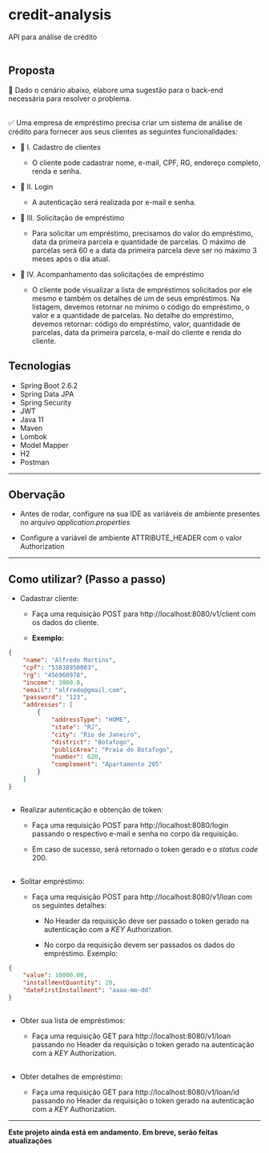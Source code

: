 # credit-analysis
API para análise de crédito
<br/><br/>

## **Proposta**

💎 Dado o cenário abaixo, elabore uma sugestão para o back-end necessária para resolver o problema.
<br/><br/>

✅ Uma empresa de empréstimo precisa criar um sistema de análise de crédito para fornecer aos seus clientes as seguintes funcionalidades:

- 🔺 I. Cadastro de clientes

  - O cliente pode cadastrar nome, e-mail, CPF, RG, endereço completo, renda e senha.

- 🔺 II. Login
  - A autenticação será realizada por e-mail e senha.

- 🔺 III. Solicitação de empréstimo
  - Para solicitar um empréstimo, precisamos do valor do empréstimo, data da primeira parcela e quantidade de parcelas. 
    O máximo de parcelas será 60 e a data da primeira parcela deve ser no máximo 3 meses após o dia atual.

- 🔺 IV. Acompanhamento das solicitações de empréstimo
  - O cliente pode visualizar a lista de empréstimos solicitados por ele mesmo e também os detalhes de um de seus empréstimos.
    Na listagem, devemos retornar no mínimo o código do empréstimo, o valor e a quantidade de parcelas.
    No detalhe do empréstimo, devemos retornar: código do empréstimo, valor, quantidade de parcelas, data da primeira parcela, e-mail do cliente e renda do cliente.
    
## **Tecnologias**

- Spring Boot 2.6.2
- Spring Data JPA
- Spring Security
- JWT
- Java 11
- Maven
- Lombok
- Model Mapper
- H2
- Postman

---

## **Obervação**

  - Antes de rodar, configure na sua IDE as variáveis de ambiente presentes no arquivo _application.properties_
  
  - Configure a variável de ambiente ATTRIBUTE_HEADER com o valor Authorization

---


## **Como utilizar? (Passo a passo)**

  - Cadastrar cliente:
  
    - Faça uma requisição POST para http://localhost:8080/v1/client com os dados do cliente.
    
    - **Exemplo:**
  
```json
{
    "name": "Alfredo Martins",
    "cpf": "53838950003",
    "rg": "456960978",
    "income": 3000.0,
    "email": "alfredo@gmail.com",
    "password": "123",
    "addresses": [
        {
            "addressType": "HOME",
            "state": "RJ",
            "city": "Rio de Janeiro",
            "district": "Botafogo",
            "publicArea": "Praia de Botafogo",
            "number": 620,
            "complement": "Apartamento 205"
        }
    ]
}
```

##

  - Realizar autenticação e obtenção de token:
  
    - Faça uma requisição POST para http://localhost:8080/login passando o respectivo e-mail e senha no corpo da requisição.
    
    - Em caso de sucesso, será retornado o token gerado e o _status code_ 200.
    
##

  - Solitar empréstimo:
  
    - Faça uma requisição POST para http://localhost:8080/v1/loan com os seguintes detalhes:
    
      - No Header da requisição deve ser passado o token gerado na autenticação com a _KEY_ Authorization.
      
      - No corpo da requisição devem ser passados os dados do empréstimo. Exemplo:
      
```json
{
    "value": 10000.00,
    "installmentQuantity": 20,
    "dateFirstInstallment": "aaaa-mm-dd"
}
```

##

  - Obter sua lista de empréstimos:
  
    - Faça uma requisição GET para http://localhost:8080/v1/loan passando no Header da requisição o token gerado na autenticação com a _KEY_ Authorization.
    
##

  - Obter detalhes de empréstimo:
  
    - Faça uma requisição GET para http://localhost:8080/v1/loan/id passando no Header da requisição o token gerado na autenticação com a _KEY_ Authorization.
    
---

 **Este projeto ainda está em andamento. Em breve, serão feitas atualizações**
